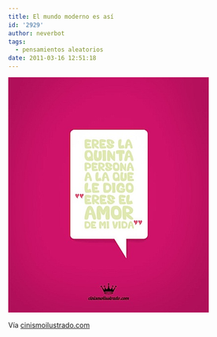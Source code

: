 ```yaml
---
title: El mundo moderno es así
id: '2929'
author: neverbot
tags:
  - pensamientos aleatorios
date: 2011-03-16 12:51:18
---
```


![201103161250.jpg](./el-mundo-moderno-es-asi/201103161250.jpg)

Vía [cinismoilustrado.com](http://www.cinismoilustrado.com/2011/02/san-valentin-sincero.html)
